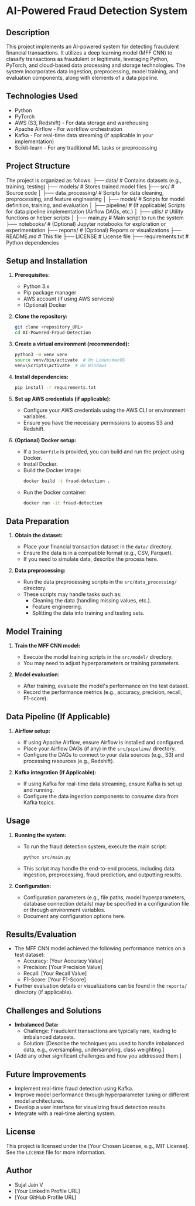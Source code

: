 #   AI-Powered Fraud Detection System

##  Description

This project implements an AI-powered system for detecting fraudulent financial transactions. It utilizes a deep learning model (MFF CNN) to classify transactions as fraudulent or legitimate, leveraging Python, PyTorch, and cloud-based data processing and storage technologies. The system incorporates data ingestion, preprocessing, model training, and evaluation components, along with elements of a data pipeline.

##  Technologies Used

* Python
* PyTorch
* AWS (S3, Redshift) - For data storage and warehousing
* Apache Airflow - For workflow orchestration
* Kafka - For real-time data streaming (if applicable in your implementation)
* Scikit-learn - For any traditional ML tasks or preprocessing

##  Project Structure

The project is organized as follows:
├── data/             # Contains datasets (e.g., training, testing)
├── models/           # Stores trained model files
├── src/              # Source code
│   ├── data_processing/  # Scripts for data cleaning, preprocessing, and feature engineering
│   ├── model/          # Scripts for model definition, training, and evaluation
│   ├── pipeline/       # (If applicable) Scripts for data pipeline implementation (Airflow DAGs, etc.)
│   ├── utils/          # Utility functions or helper scripts
│   ├── main.py         # Main script to run the system
├── notebooks/        # (Optional) Jupyter notebooks for exploration or experimentation
├── reports/          # (Optional) Reports or visualizations
├── README.md         # This file
├── LICENSE           # License file
├── requirements.txt  # Python dependencies



##  Setup and Installation

1.  **Prerequisites:**

    * Python 3.x
    * Pip package manager
    * AWS account (if using AWS services)
    * (Optional) Docker

2.  **Clone the repository:**

    ```bash
    git clone <repository_URL>
    cd AI-Powered-Fraud-Detection
    ```

3.  **Create a virtual environment (recommended):**

    ```bash
    python3 -m venv venv
    source venv/bin/activate  # On Linux/macOS
    venv\Scripts\activate  # On Windows
    ```

4.  **Install dependencies:**

    ```bash
    pip install -r requirements.txt
    ```

5.  **Set up AWS credentials (if applicable):**

    * Configure your AWS credentials using the AWS CLI or environment variables.
    * Ensure you have the necessary permissions to access S3 and Redshift.

6.  **(Optional) Docker setup:**

    * If a `Dockerfile` is provided, you can build and run the project using Docker.
    * Install Docker.
    * Build the Docker image:
        ```bash
        docker build -t fraud-detection .
        ```
    * Run the Docker container:
        ```bash
        docker run -it fraud-detection
        ```

##  Data Preparation

1.  **Obtain the dataset:**

    * Place your financial transaction dataset in the `data/` directory.
    * Ensure the data is in a compatible format (e.g., CSV, Parquet).
    * If you need to simulate data, describe the process here.

2.  **Data preprocessing:**

    * Run the data preprocessing scripts in the `src/data_processing/` directory.
    * These scripts may handle tasks such as:
        * Cleaning the data (handling missing values, etc.).
        * Feature engineering.
        * Splitting the data into training and testing sets.

##  Model Training

1.  **Train the MFF CNN model:**

    * Execute the model training scripts in the `src/model/` directory.
    * You may need to adjust hyperparameters or training parameters.

2.  **Model evaluation:**

    * After training, evaluate the model's performance on the test dataset.
    * Record the performance metrics (e.g., accuracy, precision, recall, F1-score).

##  Data Pipeline (If Applicable)

1.  **Airflow setup:**

    * If using Apache Airflow, ensure Airflow is installed and configured.
    * Place your Airflow DAGs (if any) in the `src/pipeline/` directory.
    * Configure the DAGs to connect to your data sources (e.g., S3) and processing resources (e.g., Redshift).

2.  **Kafka integration (If Applicable):**

    * If using Kafka for real-time data streaming, ensure Kafka is set up and running.
    * Configure the data ingestion components to consume data from Kafka topics.

##  Usage

1.  **Running the system:**

    * To run the fraud detection system, execute the main script:

        ```bash
        python src/main.py
        ```

    * This script may handle the end-to-end process, including data ingestion, preprocessing, fraud prediction, and outputting results.

2.  **Configuration:**

    * Configuration parameters (e.g., file paths, model hyperparameters, database connection details) may be specified in a configuration file or through environment variables.
    * Document any configuration options here.

##  Results/Evaluation

* The MFF CNN model achieved the following performance metrics on a test dataset:
    * Accuracy: \[Your Accuracy Value]
    * Precision: \[Your Precision Value]
    * Recall: \[Your Recall Value]
    * F1-Score: \[Your F1-Score]
* Further evaluation details or visualizations can be found in the `reports/` directory (if applicable).

##  Challenges and Solutions

* **Imbalanced Data:**
    * Challenge: Fraudulent transactions are typically rare, leading to imbalanced datasets.
    * Solution: \[Describe the techniques you used to handle imbalanced data, e.g., oversampling, undersampling, class weighting.]
* \[Add any other significant challenges and how you addressed them.]

##  Future Improvements

* Implement real-time fraud detection using Kafka.
* Improve model performance through hyperparameter tuning or different model architectures.
* Develop a user interface for visualizing fraud detection results.
* Integrate with a real-time alerting system.

##  License

This project is licensed under the \[Your Chosen License, e.g., MIT License]. See the `LICENSE` file for more information.

##  Author

* Sujal Jain V
* \[Your LinkedIn Profile URL]
* \[Your GitHub Profile URL]
